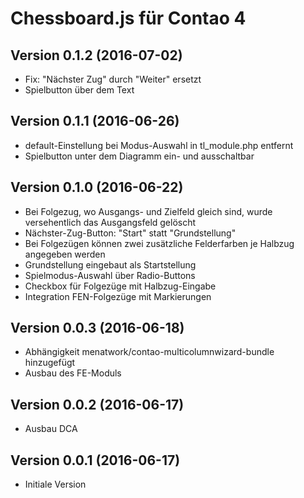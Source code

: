 # Chessboard.js für Contao 4

## Version 0.1.2 (2016-07-02)

* Fix: "Nächster Zug" durch "Weiter" ersetzt
* Spielbutton über dem Text

## Version 0.1.1 (2016-06-26)

* default-Einstellung bei Modus-Auswahl in tl_module.php entfernt
* Spielbutton unter dem Diagramm ein- und ausschaltbar

## Version 0.1.0 (2016-06-22)

* Bei Folgezug, wo Ausgangs- und Zielfeld gleich sind, wurde versehentlich das Ausgangsfeld gelöscht
* Nächster-Zug-Button: "Start" statt "Grundstellung"
* Bei Folgezügen können zwei zusätzliche Felderfarben je Halbzug angegeben werden
* Grundstellung eingebaut als Startstellung
* Spielmodus-Auswahl über Radio-Buttons
* Checkbox für Folgezüge mit Halbzug-Eingabe
* Integration FEN-Folgezüge mit Markierungen

## Version 0.0.3 (2016-06-18)

* Abhängigkeit menatwork/contao-multicolumnwizard-bundle hinzugefügt
* Ausbau des FE-Moduls

## Version 0.0.2 (2016-06-17)

* Ausbau DCA

## Version 0.0.1 (2016-06-17)

* Initiale Version
